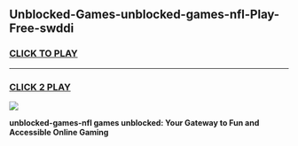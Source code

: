 
## Unblocked-Games-unblocked-games-nfl-Play-Free-swddi
<h3>
<a href="https://premium76.site?title=unblocked-games-nfl&ref=18A1">CLICK TO PLAY</a></h3>
<hr>

<h3>
<a href="https://premium76.site?title=unblocked-games-nfl&ref=18A1">CLICK 2 PLAY</a>
  
</h3>

<a href="https://premium76.site?title=unblocked-games-nfl&ref=18A1"><img src="https://clearcache.store/games.png"></a>


**unblocked-games-nfl games unblocked: Your Gateway to Fun and Accessible Online Gaming**
